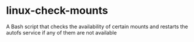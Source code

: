 # linux-check-mounts
A Bash script that checks the availability of certain mounts and restarts the autofs service if any of them are not available
